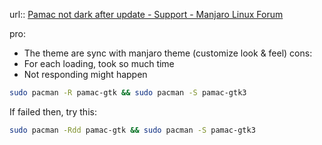 url:: [Pamac not dark after update - Support - Manjaro Linux Forum](https://forum.manjaro.org/t/pamac-not-dark-after-update/144112)

pro:
- The theme are sync with manjaro theme (customize look & feel)
cons:
- For each loading, took so much time
- Not responding might happen

```sh
sudo pacman -R pamac-gtk && sudo pacman -S pamac-gtk3
```


If failed then, try this:
```sh
sudo pacman -Rdd pamac-gtk && sudo pacman -S pamac-gtk3
```